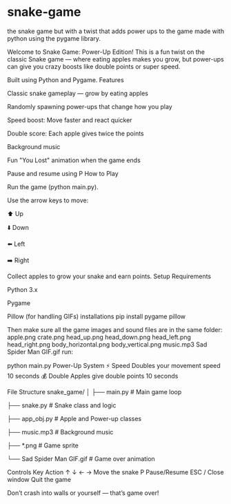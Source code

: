 # snake-game
the snake game but with a  twist that adds power ups to the game made with python using the pygame library.

Welcome to Snake Game: Power-Up Edition!
This is a fun twist on the classic Snake game — where eating apples makes you grow, but power-ups can give you crazy boosts like double points or super speed.

Built using Python and Pygame.
Features

Classic snake gameplay — grow by eating apples 

Randomly spawning power-ups that change how you play

 Speed boost: Move faster and react quicker

 Double score: Each apple gives twice the points

Background music 

Fun "You Lost" animation when the game ends 

Pause and resume using P
How to Play

Run the game (python main.py).

Use the arrow keys to move:

⬆️ Up

⬇️ Down

⬅️ Left

➡️ Right

Collect apples to grow your snake and earn points.
Setup
Requirements

Python 3.x

Pygame

Pillow (for handling GIFs)
installations
pip install pygame pillow

Then make sure all the game images and sound files are in the same folder:
apple.png
crate.png
head_up.png
head_down.png
head_left.png
head_right.png
body_horizontal.png
body_vertical.png
music.mp3
Sad Spider Man GIF.gif
run:

python main.py
Power-Up System
⚡ Speed	Doubles your movement speed	10 seconds
💰 Double	Apples give double points	10 seconds

File Structure
snake_game/
│
├── main.py          # Main game loop

├── snake.py         # Snake class and logic

├── app_obj.py       # Apple and Power-up classes

├── music.mp3        # Background music

├── *.png            # Game sprite

└── Sad Spider Man GIF.gif  # Game over animation


Controls
Key	Action
↑ ↓ ← →	Move the snake
P	Pause/Resume
ESC / Close window	Quit the game


Don’t crash into walls or yourself — that’s game over!
